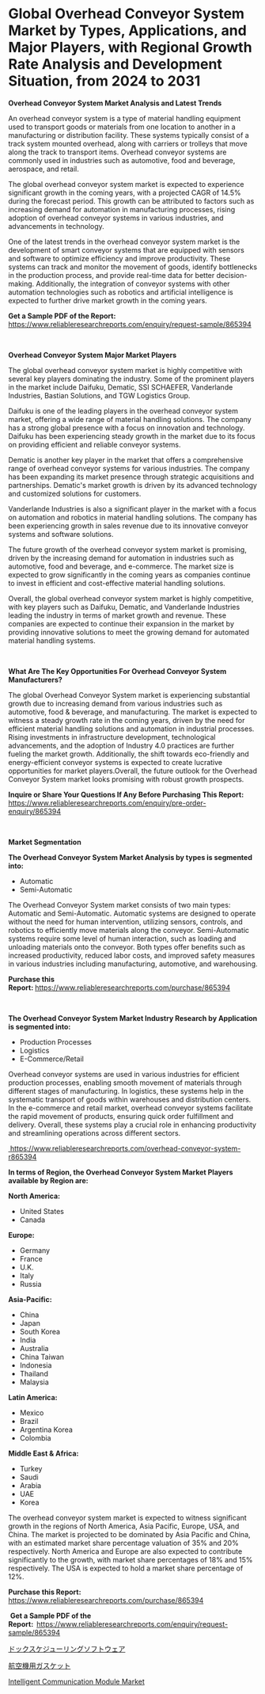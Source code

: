 <p><h1>Global Overhead Conveyor System Market by Types, Applications, and Major Players, with Regional Growth Rate Analysis and Development Situation, from 2024 to 2031</h1></p><p><strong>Overhead Conveyor System Market Analysis and Latest Trends</strong></p>
<p><p>An overhead conveyor system is a type of material handling equipment used to transport goods or materials from one location to another in a manufacturing or distribution facility. These systems typically consist of a track system mounted overhead, along with carriers or trolleys that move along the track to transport items. Overhead conveyor systems are commonly used in industries such as automotive, food and beverage, aerospace, and retail.</p><p>The global overhead conveyor system market is expected to experience significant growth in the coming years, with a projected CAGR of 14.5% during the forecast period. This growth can be attributed to factors such as increasing demand for automation in manufacturing processes, rising adoption of overhead conveyor systems in various industries, and advancements in technology.</p><p>One of the latest trends in the overhead conveyor system market is the development of smart conveyor systems that are equipped with sensors and software to optimize efficiency and improve productivity. These systems can track and monitor the movement of goods, identify bottlenecks in the production process, and provide real-time data for better decision-making. Additionally, the integration of conveyor systems with other automation technologies such as robotics and artificial intelligence is expected to further drive market growth in the coming years.</p></p>
<p><strong>Get a Sample PDF of the Report:&nbsp;</strong> <a href="https://www.reliableresearchreports.com/enquiry/request-sample/865394">https://www.reliableresearchreports.com/enquiry/request-sample/865394</a></p>
<p>&nbsp;</p>
<p><strong>Overhead Conveyor System Major Market Players</strong></p>
<p><p>The global overhead conveyor system market is highly competitive with several key players dominating the industry. Some of the prominent players in the market include Daifuku, Dematic, SSI SCHAEFER, Vanderlande Industries, Bastian Solutions, and TGW Logistics Group.</p><p>Daifuku is one of the leading players in the overhead conveyor system market, offering a wide range of material handling solutions. The company has a strong global presence with a focus on innovation and technology. Daifuku has been experiencing steady growth in the market due to its focus on providing efficient and reliable conveyor systems.</p><p>Dematic is another key player in the market that offers a comprehensive range of overhead conveyor systems for various industries. The company has been expanding its market presence through strategic acquisitions and partnerships. Dematic's market growth is driven by its advanced technology and customized solutions for customers.</p><p>Vanderlande Industries is also a significant player in the market with a focus on automation and robotics in material handling solutions. The company has been experiencing growth in sales revenue due to its innovative conveyor systems and software solutions.</p><p>The future growth of the overhead conveyor system market is promising, driven by the increasing demand for automation in industries such as automotive, food and beverage, and e-commerce. The market size is expected to grow significantly in the coming years as companies continue to invest in efficient and cost-effective material handling solutions.</p><p>Overall, the global overhead conveyor system market is highly competitive, with key players such as Daifuku, Dematic, and Vanderlande Industries leading the industry in terms of market growth and revenue. These companies are expected to continue their expansion in the market by providing innovative solutions to meet the growing demand for automated material handling systems.</p></p>
<p>&nbsp;</p>
<p><strong>What Are The Key Opportunities For Overhead Conveyor System Manufacturers?</strong></p>
<p><p>The global Overhead Conveyor System market is experiencing substantial growth due to increasing demand from various industries such as automotive, food & beverage, and manufacturing. The market is expected to witness a steady growth rate in the coming years, driven by the need for efficient material handling solutions and automation in industrial processes. Rising investments in infrastructure development, technological advancements, and the adoption of Industry 4.0 practices are further fueling the market growth. Additionally, the shift towards eco-friendly and energy-efficient conveyor systems is expected to create lucrative opportunities for market players.Overall, the future outlook for the Overhead Conveyor System market looks promising with robust growth prospects.</p></p>
<p><strong>Inquire or Share Your Questions If Any Before Purchasing This Report:</strong> <a href="https://www.reliableresearchreports.com/enquiry/pre-order-enquiry/865394">https://www.reliableresearchreports.com/enquiry/pre-order-enquiry/865394</a></p>
<p>&nbsp;</p>
<p><strong>Market Segmentation</strong></p>
<p><strong>The Overhead Conveyor System Market Analysis by types is segmented into:</strong></p>
<p><ul><li>Automatic</li><li>Semi-Automatic</li></ul></p>
<p><p>The Overhead Conveyor System market consists of two main types: Automatic and Semi-Automatic. Automatic systems are designed to operate without the need for human intervention, utilizing sensors, controls, and robotics to efficiently move materials along the conveyor. Semi-Automatic systems require some level of human interaction, such as loading and unloading materials onto the conveyor. Both types offer benefits such as increased productivity, reduced labor costs, and improved safety measures in various industries including manufacturing, automotive, and warehousing.</p></p>
<p><strong>Purchase this Report:&nbsp;</strong><a href="https://www.reliableresearchreports.com/purchase/865394">https://www.reliableresearchreports.com/purchase/865394</a></p>
<p>&nbsp;</p>
<p><strong>The Overhead Conveyor System Market Industry Research by Application is segmented into:</strong></p>
<p><ul><li>Production Processes</li><li>Logistics</li><li>E-Commerce/Retail</li></ul></p>
<p><p>Overhead conveyor systems are used in various industries for efficient production processes, enabling smooth movement of materials through different stages of manufacturing. In logistics, these systems help in the systematic transport of goods within warehouses and distribution centers. In the e-commerce and retail market, overhead conveyor systems facilitate the rapid movement of products, ensuring quick order fulfillment and delivery. Overall, these systems play a crucial role in enhancing productivity and streamlining operations across different sectors.</p></p>
<p><a href="https://www.reliableresearchreports.com/overhead-conveyor-system-r865394">&nbsp;https://www.reliableresearchreports.com/overhead-conveyor-system-r865394</a></p>
<p><strong>In terms of Region, the Overhead Conveyor System Market Players available by Region are:</strong></p>
<p>
    <p> <strong> North America: </strong>
        <ul>
            <li>United States</li>
            <li>Canada</li>
        </ul>
        </p> 
    <p> <strong> Europe: </strong>
        <ul>
            <li>Germany</li>
            <li>France</li>
            <li>U.K.</li>
            <li>Italy</li>
            <li>Russia</li>
        </ul>
        </p> 
    <p> <strong> Asia-Pacific: </strong>
        <ul>
            <li>China</li>
            <li>Japan</li>
            <li>South Korea</li>
            <li>India</li>
            <li>Australia</li>
            <li>China Taiwan</li>
            <li>Indonesia</li>
            <li>Thailand</li>
            <li>Malaysia</li>
        </ul>
        </p> 
    <p> <strong> Latin America: </strong>
        <ul>
            <li>Mexico</li>
            <li>Brazil</li>
            <li>Argentina Korea</li>
            <li>Colombia</li>
        </ul>
        </p> 
    <p> <strong> Middle East & Africa: </strong>
        <ul>
            <li>Turkey</li>
            <li>Saudi</li>
            <li>Arabia</li>
            <li>UAE</li>
            <li>Korea</li>
        </ul>
    </p>
    </p>
<p><p>The overhead conveyor system market is expected to witness significant growth in the regions of North America, Asia Pacific, Europe, USA, and China. The market is projected to be dominated by Asia Pacific and China, with an estimated market share percentage valuation of 35% and 20% respectively. North America and Europe are also expected to contribute significantly to the growth, with market share percentages of 18% and 15% respectively. The USA is expected to hold a market share percentage of 12%.</p></p>
<p><strong>Purchase this Report: </strong><a href="https://www.reliableresearchreports.com/purchase/865394">https://www.reliableresearchreports.com/purchase/865394</a></p>
<p>&nbsp;<strong>Get a Sample PDF of the Report:&nbsp;&nbsp;</strong><a href="https://www.reliableresearchreports.com/enquiry/request-sample/865394">https://www.reliableresearchreports.com/enquiry/request-sample/865394</a></p>
<p><strong></strong></p>
<p><p><a href="https://medium.com/@antonehyatt1/%E3%83%89%E3%83%83%E3%82%AF%E3%82%B9%E3%82%B1%E3%82%B8%E3%83%A5%E3%83%BC%E3%83%AA%E3%83%B3%E3%82%B0%E3%82%BD%E3%83%95%E3%83%88%E3%82%A6%E3%82%A7%E3%82%A2%E5%B8%82%E5%A0%B4-%E7%AB%B6%E4%BA%89%E5%88%86%E6%9E%90-%E5%B8%82%E5%A0%B4%E5%8B%95%E5%90%91-2031%E5%B9%B4%E3%81%BE%E3%81%A7%E3%81%AE%E4%BA%88%E6%B8%AC-538a9c4c9b57">ドックスケジューリングソフトウェア</a></p><p><a href="https://medium.com/@chloeconn80/%E8%88%AA%E7%A9%BA%E6%A9%9F%E3%82%AC%E3%82%B9%E3%82%B1%E3%83%83%E3%83%88%E5%B8%82%E5%A0%B4%E3%81%AE%E8%A6%8F%E6%A8%A1%E3%81%A8%E5%B8%82%E5%A0%B4%E5%8B%95%E5%90%91-%E5%8C%85%E6%8B%AC%E7%9A%84%E3%81%AA%E7%94%A3%E6%A5%AD%E6%A6%82%E8%A6%81-2024%E5%B9%B4%E3%81%8B%E3%82%892031%E5%B9%B4%E3%81%BE%E3%81%A7-5d81487f8bd9">航空機用ガスケット</a></p><p><a href="https://pretty-mail-caf.notion.site/Intelligent-Communication-Module-Market-Focuses-on-Market-Share-Size-and-Projected-Forecast-Till-20-6882069869e84ef99b39d9ef3908f258">Intelligent Communication Module Market</a></p></p>